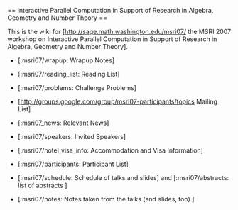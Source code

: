 == Interactive Parallel Computation in Support of Research in Algebra, Geometry and Number Theory ==

This is the wiki for [http://sage.math.washington.edu/msri07/ the MSRI 2007 workshop on Interactive Parallel Computation in Support of Research in Algebra, Geometry and Number Theory]. 

   * [:msri07/wrapup: Wrapup Notes]

   * [:msri07/reading_list: Reading List]

   * [:msri07/problems: Challenge Problems]

   * [http://groups.google.com/group/msri07-participants/topics Mailing List]

   * [:msri07_news: Relevant News]

   * [:msri07/speakers: Invited Speakers]

   * [:msri07/hotel_visa_info: Accommodation and Visa Information]

   * [:msri07/participants: Participant List]

   * [:msri07/schedule: Schedule of talks and slides] and [:msri07/abstracts: list of abstracts ]

   * [:msri07/notes: Notes taken from the talks (and slides, too) ]
